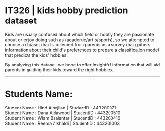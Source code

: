 # IT326 | kids hobby prediction dataset

Kids are usually confused about which field or hobby they are passionate about or enjoy doing such as (academic/art's/sports), so we attempted to choose a dataset that is collected from parents as a survey that gathers information about their child's preferences to prepare a classification model that predicts the kids' hobbies.

By analyzing this dataset, we hope to offer insightful information that will aid parents in guiding their kids toward the right hobbies.
____________________________________________________________________
# Students Name:
Student Name : Hind Alhejilan | StudentID : 443200971                               
Student Name : Dana Aldawood | StudentID : 443200510                       
Student Name : Wiam Baalahtar | StudentID : 443200416                     
Student Name : Reema Alkhaldi | StudentID : 443201003

